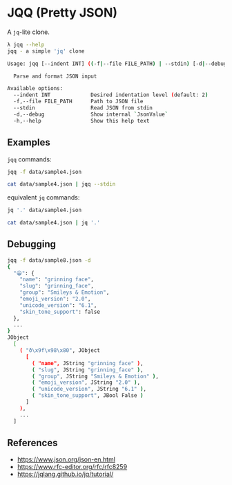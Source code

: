 # JQQ (Pretty JSON)

A `jq`-lite clone.

```sh
λ jqq --help
jqq - a simple 'jq' clone

Usage: jqq [--indent INT] ((-f|--file FILE_PATH) | --stdin) [-d|--debug]

  Parse and format JSON input

Available options:
  --indent INT             Desired indentation level (default: 2)
  -f,--file FILE_PATH      Path to JSON file
  --stdin                  Read JSON from stdin
  -d,--debug               Show internal `JsonValue`
  -h,--help                Show this help text
```

## Examples

`jqq` commands:

```sh
jqq -f data/sample4.json

cat data/sample4.json | jqq --stdin
```

equivalent `jq` commands:

```sh
jq '.' data/sample4.json

cat data/sample4.json | jq '.'
```

## Debugging

```sh
jqq -f data/sample8.json -d
{
  "😀": {
    "name": "grinning face",
    "slug": "grinning_face",
    "group": "Smileys & Emotion",
    "emoji_version": "2.0",
    "unicode_version": "6.1",
    "skin_tone_support": false
  },
  ...
}
JObject
  [
    ( "ð\x9f\x98\x80", JObject
      [
        ( "name", JString "grinning face" ),
        ( "slug", JString "grinning_face" ),
        ( "group", JString "Smileys & Emotion" ),
        ( "emoji_version", JString "2.0" ),
        ( "unicode_version", JString "6.1" ),
        ( "skin_tone_support", JBool False )
      ]
    ),
    ...
  ]
```

## References

- https://www.json.org/json-en.html
- https://www.rfc-editor.org/rfc/rfc8259
- https://jqlang.github.io/jq/tutorial/
